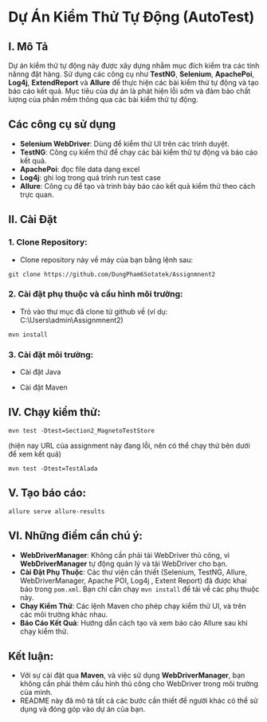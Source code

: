 # Dự Án Kiểm Thử Tự Động (AutoTest)

## I. Mô Tả
Dự án kiểm thử tự động này được xây dựng nhằm mục đích kiểm tra các tính nănng đặt hàng. 
Sử dụng các công cụ như **TestNG**, **Selenium**, **ApachePoi**, **Log4j**, **ExtendReport** và **Allure** để thực hiện các bài kiểm thử tự động và tạo báo cáo kết quả.
Mục tiêu của dự án là phát hiện lỗi sớm và đảm bảo chất lượng của phần mềm thông qua các bài kiểm thử tự động.

## Các công cụ sử dụng
- **Selenium WebDriver**: Dùng để kiểm thử UI trên các trình duyệt.
- **TestNG**: Công cụ kiểm thử để chạy các bài kiểm thử tự động và báo cáo kết quả.
- **ApachePoi**: đọc file data dạng excel
- **Log4j**: ghi log trong quá trình run test case
- **Allure**: Công cụ để tạo và trình bày báo cáo kết quả kiểm thử theo cách trực quan.

## II. Cài Đặt

### 1. Clone Repository:
- Clone repository này về máy của bạn bằng lệnh sau:

`git clone https://github.com/DungPham6Sotatek/Assignmnent2`

### 2. Cài đặt phụ thuộc và cấu hình môi trường: 
- Trỏ vào thư mục đã clone từ github về (ví dụ: C:\Users\admin\Assignmnent2)

`mvn install`

### 3. Cài đặt môi trường:
 - Cài đặt Java

 - Cài đặt Maven

## IV. Chạy kiểm thử:
`mvn test -Dtest=Section2_MagnetoTestStore`

(hiện nay URL của assignment này đang lỗi, nên có thể chạy thử bên dưới để xem kết quả)

`mvn test -Dtest=TestAlada`


## V. Tạo báo cáo:
`allure serve allure-results`

## VI. Những điểm cần chú ý:
- **WebDriverManager**: Không cần phải tải WebDriver thủ công, vì **WebDriverManager** tự động quản lý và tải WebDriver cho bạn.
- **Cài Đặt Phụ Thuộc**: Các thư viện cần thiết (Selenium, TestNG, Allure, WebDriverManager, Apache POI, Log4j , Extent Report) đã được khai báo trong `pom.xml`. Bạn chỉ cần chạy `mvn install` để tải về các phụ thuộc này.
- **Chạy Kiểm Thử**: Các lệnh Maven cho phép chạy kiểm thử UI, và trên các môi trường khác nhau.
- **Báo Cáo Kết Quả**: Hướng dẫn cách tạo và xem báo cáo Allure sau khi chạy kiểm thử.

## Kết luận:
- Với sự cài đặt qua **Maven**, và việc sử dụng **WebDriverManager**, bạn không cần phải thêm cấu hình thủ công cho WebDriver trong môi trường của mình.
- README này đã mô tả tất cả các bước cần thiết để người khác có thể sử dụng và đóng góp vào dự án của bạn.
